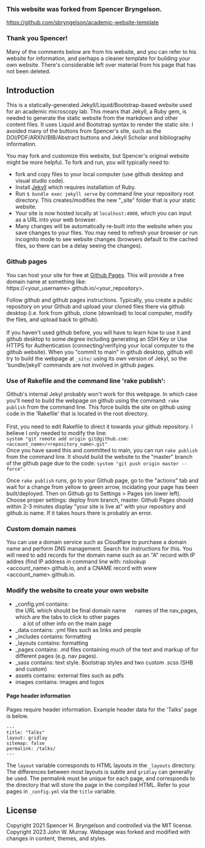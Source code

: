 ### This website was forked from Spencer Bryngelson. 
https://github.com/sbryngelson/academic-website-template 
### Thank you Spencer!

Many of the comments below are from his website, and you can refer to his website for information, and perhaps a cleaner template for building your own website. There's considerable left over material from his page that has not been deleted.

## Introduction 

This is a statically-generated Jekyll/Liquid/Bootstrap-based website used for an academic microscopy lab. This means that Jekyll, a Ruby gem, is needed to generate the static website from the markdown and other content files. It uses Liquid and Bootstrap syntax to render the static site. I avoided many of the buttons from Spencer's site, such as the DOI/PDF/ARXIV/BIB/Abstract buttons and Jekyll Scholar and bibliography information.

You may fork and customize this website, but Spencer's original website might be more helpful.
To fork and run, you will typically need to:
* fork and copy files to your local computer (use github desktop and visual studio code).
* Install [Jekyll](https://jekyllrb.com/docs/installation/) which requires installation of Ruby.
* Run `$ bundle exec jekyll serve` by command line your repository root directory.
This creates/modifies the new "_site" folder that is your static website.
* Your site is now hosted locally at `localhost:4000`, which you can input as a URL into your web browser.
* Many changes will be automatically re-built into the website when you save changes to your files.
You may need to refresh your browser or run incognito mode to see website changes (browsers default to the cached files, so there can be a delay seeing the changes).

### Github pages

You can host your site for free at [Github Pages](https://pages.github.com/). This will provide a free domain name at something like: https://<your_username>.github.io/<your_repository>.

Follow github and github pages instructions. Typically, you create a public repository on your Github and upload your cloned files there via github desktop (i.e. fork from github, clone (download) to local computer, modify the files, and upload back to github).<br><br>
If you haven't used github before, you will have to learn how to use it and github desktop to some degree including generating an SSH Key or Use HTTPS for Authentication (connecting/verifying your local computer to the github website). When you "commit to main" in github desktop, github will try to build the webpage at `_site/` using its own version of Jekyl, so the 'bundle/jekyll' commands are not involved in github pages.

### Use of Rakefile and the command line 'rake publish':
  Github's internal Jekyl probably won't work for this webpage. In which case you'll need to build the webpage on github using the command:  `rake publish` from the command line. This force builds the site on github using code in the 'Rakefile' that is located in the root directory.<br><br>
  First, you need to edit Rakefile to direct it towards your github repository. I believe I only needed to modify the line:<br>
  `system "git remote add origin git@github.com:<account_name>/<repository_name>.git"`<br>
  Once you have saved this and committed to main, you can run `rake publish` from the command line. It should build the website to the "master" branch of the github page due to the code:  `system "git push origin master --force".`

  Once `rake publish` runs, go to your Github page, go to the "actions" tab and wait for a change from yellow to green arrow, incidating your page has been built/deployed. Then on Github go to Settings > Pages (on lower left). Choose proper settings: deploy from branch, master. Github Pages should within 2-3 minutes display "your site is live at" with your repository and github.io name. If it takes hours there is probably an error.

### Custom domain names

You can use a domain service such as Cloudflare to purchase a domain name and perform DNS management. Search for instructions for this. You will need to add records for the domain name such as an "A" record with IP addres (find IP address in command line with: nslookup <account_name>.github.io, and a CNAME record with www <account_name>.github.io.


### Modify the website to create your own website

* _config.yml contains: <br>
the URL which should be final domain name
&nbsp;&nbsp;&nbsp;&nbsp; names of the nav_pages, which are the tabs to click to other pages <br>
&nbsp;&nbsp;&nbsp;&nbsp; a lot of other info on the main page <br>
* _data contains: .yml files such as links and people
* _includes contains: formatting
* _layouts contains: formatting
* _pages contains: .md files containing much of the text and markup of for different pages (e.g. nav pages).
* _sass contains: text style. Bootstrap styles and two custom .scss (SHB and custom) 
* assets contains: external files such as pdfs
* images contains: images and logos


#### Page header information

Pages require header information.
Example header data for the 'Talks' page is below.
```
---
title: "Talks"
layout: gridlay
sitemap: false
permalink: /talks/
---
```
The `layout` variable corresponds to HTML layouts in the `_layouts` directory.
The differences between most layouts is subtle and `gridlay` can generally be used.
The permalink must be unique for each page, and corresponds to the directory that will store the page in the compiled HTML. Refer to your pages in `_config.yml` via the `title` variable.

## License
Copyright 2021 Spencer H. Bryngelson and controlled via the MIT license.<br>
Copyright 2023 John W. Murray. Webpage was forked and modified with changes in content, themes, and styles. 

